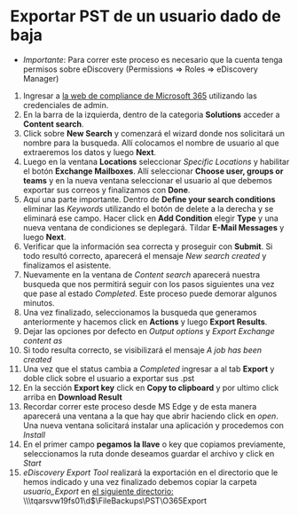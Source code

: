 # Exportar PST de un usuario dado de baja

* *Importante*: Para correr este proceso es necesario que la cuenta tenga permisos sobre eDiscovery (Permissions => Roles => eDiscovery Manager)

1. Ingresar a [la web de compliance de Microsoft 365](https://compliance.microsoft.com/) utilizando las credenciales de admin.
2. En la barra de la izquierda, dentro de la categoria **Solutions** acceder a **Content search**.
3. Click sobre **New Search** y comenzará el wizard donde nos solicitará un nombre para la busqueda. Allí colocamos el nombre de usuario al que extraeremos los datos y luego **Next**.
4. Luego en la ventana **Locations** seleccionar *Specific Locations* y habilitar el botón **Exchange Mailboxes**. Allí seleccionar **Choose user, groups or teams** y en la nueva ventana seleccionar el usuario al que debemos exportar sus correos y finalizamos con **Done**.
5. Aquí una parte importante. Dentro de **Define your search conditions** eliminar las *Keywords* utilizando el botón de delete a la derecha y se eliminará ese campo. Hacer click en **Add Condition** elegir **Type** y una nueva ventana de condiciones se deplegará. Tildar **E-Mail Messages** y luego **Next**.
6. Verificar que la información sea correcta y proseguir con **Submit**. Si todo resultó correcto, aparecerá el mensaje *New search created* y finalizamos el asistente.
7. Nuevamente en la ventana de *Content search* aparecerá nuestra busqueda que nos permitirá seguir con los pasos siguientes una vez que pase al estado *Completed*. Este proceso puede demorar algunos minutos.
8. Una vez finalizado, seleccionamos la busqueda que generamos anteriormente y hacemos click en **Actions** y luego **Export Results**.
9. Dejar las opciones por defecto en *Output options* y *Export Exchange content as*
10. Si todo resulta correcto, se visibilizará el mensaje *A job has been created*
11. Una vez que el status cambia a *Completed* ingresar a al tab **Export** y doble click sobre el usuario a exportar sus .pst
12. En la sección **Export key** click en **Copy to clipboard** y por ultimo click arriba en **Download Result**
13. Recordar correr este proceso desde MS Edge y de esta manera aparecerá una ventana a la que hay que abrir haciendo click en *open*. Una nueva ventana solicitará instalar una aplicación y procedemos con *Install*
14. En el primer campo **pegamos la llave** o key que copiamos previamente, seleccionamos la ruta donde deseamos guardar el archivo y click en *Start*
15. *eDiscovery Export Tool* realizará la exportación en el directorio que le hemos indicado y una vez finalizado debemos copiar la carpeta *usuario_Export* en [el siguiente directorio:]( \\tqarsvw19fs01\d$\FileBackups\PST\O365Export) \\\tqarsvw19fs01\d$\FileBackups\PST\O365Export